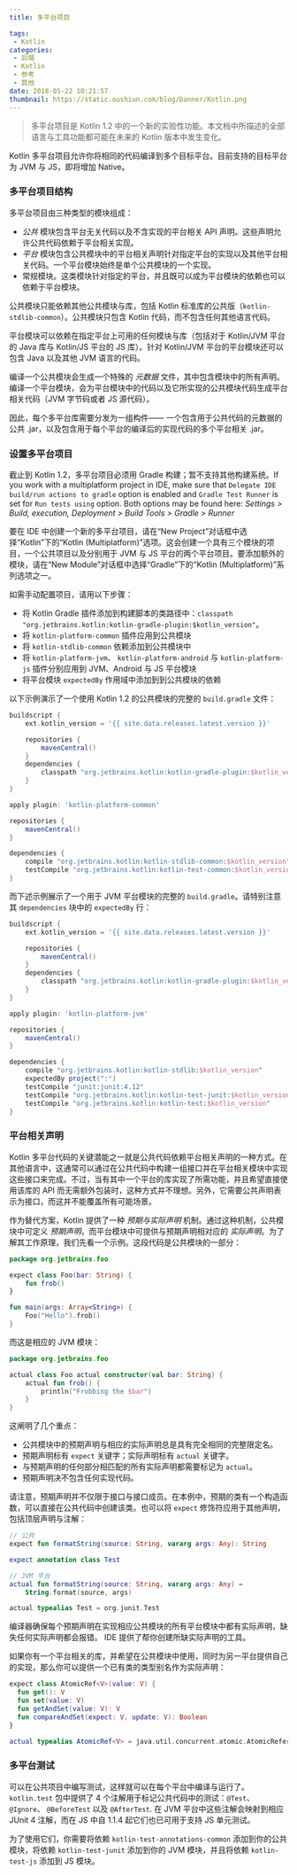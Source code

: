 ```yaml
---
title: 多平台项目

tags:
 - Kotlin
categories:
 - 后端
 - Kotlin
 - 参考
 - 其他
date: 2018-05-22 10:21:57
thumbnail: https://static.oushiun.com/blog/banner/Kotlin.png
---
```


> 多平台项目是 Kotlin 1.2 中的一个新的实验性功能。本文档中所描述的全部语言与工具功能都可能在未来的 Kotlin 版本中发生变化。

Kotlin 多平台项目允许你将相同的代码编译到多个目标平台。目前支持的目标平台为 JVM 与 JS，即将增加 Native。

<!-- more -->

### 多平台项目结构

多平台项目由三种类型的模块组成：

*   _公共_ 模块包含平台无关代码以及不含实现的平台相关 API 声明。这些声明允许公共代码依赖于平台相关实现。
*   _平台_ 模块包含公共模块中的平台相关声明针对指定平台的实现以及其他平台相关代码。一个平台模块始终是单个公共模块的一个实现。
*   常规模块。这类模块针对指定的平台，并且既可以成为平台模块的依赖也可以依赖于平台模块。

公共模块只能依赖其他公共模块与库，包括 Kotlin 标准库的公共版（`kotlin-stdlib-common`）。公共模块只包含 Kotlin 代码，而不包含任何其他语言代码。

平台模块可以依赖在指定平台上可用的任何模块与库（包括对于 Kotlin/JVM 平台的 Java 库与 Kotlin/JS 平台的 JS 库）。针对 Kotlin/JVM 平台的平台模块还可以包含 Java 以及其他 JVM 语言的代码。

编译一个公共模块会生成一个特殊的 _元数据_ 文件，其中包含模块中的所有声明。编译一个平台模块，会为平台模块中的代码以及它所实现的公共模块代码生成平台相关代码（JVM 字节码或者 JS 源代码）。

因此，每个多平台库需要分发为一组构件—— 一个包含用于公共代码的元数据的公共 .jar，以及包含用于每个平台的编译后的实现代码的多个平台相关 .jar。

### 设置多平台项目

截止到 Kotlin 1.2，多平台项目必须用 Gradle 构建；暂不支持其他构建系统。If you work with a multiplatform project in IDE, make sure that `Delegate IDE build/run actions to gradle` option is enabled and `Gradle Test Runner` is set for `Run tests using` option. Both options may be found here: _Settings > Build, execution, Deployment > Build Tools > Gradle > Runner_

要在 IDE 中创建一个新的多平台项目，请在“New Project”对话框中选择“Kotlin”下的“Kotlin (Multiplatform)”选项。这会创建一个具有三个模块的项目，一个公共项目以及分别用于 JVM 与 JS 平台的两个平台项目。要添加额外的模块，请在“New Module”对话框中选择“Gradle”下的“Kotlin (Multiplatform)”系列选项之一。

如需手动配置项目，请用以下步骤：

*   将 Kotlin Gradle 插件添加到构建脚本的类路径中：`classpath "org.jetbrains.kotlin:kotlin-gradle-plugin:$kotlin_version"`。
*   将 `kotlin-platform-common` 插件应用到公共模块
*   将 `kotlin-stdlib-common` 依赖添加到公共模块中
*   将 `kotlin-platform-jvm`、 `kotlin-platform-android` 与 `kotlin-platform-js` 插件分别应用到 JVM、Android 与 JS 平台模块
*   将平台模块 `expectedBy` 作用域中添加到到公共模块的依赖

以下示例演示了一个使用 Kotlin 1.2 的公共模块的完整的 `build.gradle` 文件：

``` groovy
buildscript {
    ext.kotlin_version = '{{ site.data.releases.latest.version }}'

    repositories {
        mavenCentral()
    }
    dependencies {
        classpath "org.jetbrains.kotlin:kotlin-gradle-plugin:$kotlin_version"
    }
}

apply plugin: 'kotlin-platform-common'

repositories {
    mavenCentral()
}

dependencies {
    compile "org.jetbrains.kotlin:kotlin-stdlib-common:$kotlin_version"
    testCompile "org.jetbrains.kotlin:kotlin-test-common:$kotlin_version"
}
```

而下述示例展示了一个用于 JVM 平台模块的完整的 `build.gradle`。请特别注意其 `dependencies` 块中的 `expectedBy` 行：

``` groovy
buildscript {
    ext.kotlin_version = '{{ site.data.releases.latest.version }}'

    repositories {
        mavenCentral()
    }
    dependencies {
        classpath "org.jetbrains.kotlin:kotlin-gradle-plugin:$kotlin_version"
    }
}

apply plugin: 'kotlin-platform-jvm'

repositories {
    mavenCentral()
}

dependencies {
    compile "org.jetbrains.kotlin:kotlin-stdlib:$kotlin_version"
    expectedBy project(":")
    testCompile "junit:junit:4.12"
    testCompile "org.jetbrains.kotlin:kotlin-test-junit:$kotlin_version"
    testCompile "org.jetbrains.kotlin:kotlin-test:$kotlin_version"
}
```

### 平台相关声明

Kotlin 多平台代码的关键潜能之一就是公共代码依赖平台相关声明的一种方式。在其他语言中，这通常可以通过在公共代码中构建一组接口并在平台相关模块中实现这些接口来完成。不过，当有其中一个平台的库实现了所需功能，并且希望直接使用该库的 API 而无需额外包装时，这种方式并不理想。另外，它需要公共声明表示为接口，而这并不能覆盖所有可能场景。

作为替代方案，Kotlin 提供了一种 _预期与实际声明_ 机制。通过这种机制，公共模块中可定义 _预期声明_，而平台模块中可提供与预期声明相对应的 _实际声明_。为了解其工作原理，我们先看一个示例。这段代码是公共模块的一部分：

``` kotlin
package org.jetbrains.foo

expect class Foo(bar: String) {
    fun frob()
}

fun main(args: Array<String>) {
    Foo("Hello").frob()
}
```

而这是相应的 JVM 模块：

``` kotlin
package org.jetbrains.foo

actual class Foo actual constructor(val bar: String) {
    actual fun frob() {
        println("Frobbing the $bar")
    }
}
```

这阐明了几个重点：

*   公共模块中的预期声明与相应的实际声明总是具有完全相同的完整限定名。
*   预期声明标有 `expect` 关键字；实际声明标有 `actual` 关键字。
*   与预期声明的任何部分相匹配的所有实际声明都需要标记为 `actual`。
*   预期声明决不包含任何实现代码。

请注意，预期声明并不仅限于接口与接口成员。在本例中，预期的类有一个构造函数，可以直接在公共代码中创建该类。也可以将 `expect` 修饰符应用于其他声明，包括顶层声明与注解：

``` kotlin
// 公共
expect fun formatString(source: String, vararg args: Any): String

expect annotation class Test

// JVM 平台
actual fun formatString(source: String, vararg args: Any) =
    String.format(source, args)

actual typealias Test = org.junit.Test
```

编译器确保每个预期声明在实现相应公共模块的所有平台模块中都有实际声明，缺失任何实际声明都会报错。
IDE 提供了帮你创建所缺实际声明的工具。

如果你有一个平台相关的库，并希望在公共模块中使用，同时为另一平台提供自己的实现，那么你可以提供一个已有类的类型别名作为实际声明：

``` kotlin
expect class AtomicRef<V>(value: V) {
  fun get(): V
  fun set(value: V)
  fun getAndSet(value: V): V
  fun compareAndSet(expect: V, update: V): Boolean
}

actual typealias AtomicRef<V> = java.util.concurrent.atomic.AtomicReference<V>
```

### 多平台测试

可以在公共项目中编写测试，这样就可以在每个平台中编译与运行了。
`kotlin.test` 包中提供了 4 个注解用于标记公共代码中的测试：`@Test`、 `@Ignore`、 `@BeforeTest` 以及 `@AfterTest`.
在 JVM 平台中这些注解会映射到相应 JUnit 4 注解，而在 JS 中自 1.1.4 起它们也已可用于支持 JS 单元测试。

为了使用它们，你需要将依赖 `kotlin-test-annotations-common` 添加到你的公共模块，将依赖 `kotlin-test-junit` 添加到你的 JVM 模块，并且将依赖 `kotlin-test-js` 添加到 JS 模块。
